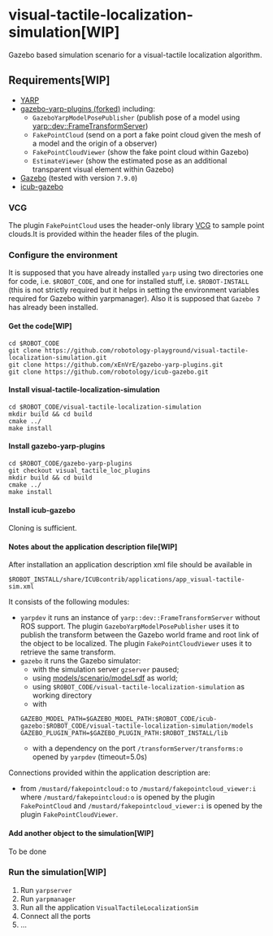 # visual-tactile-localization-simulation[WIP]
Gazebo based simulation scenario for a visual-tactile localization algorithm.

## Requirements[WIP]
- [YARP](http://www.yarp.it/)
- [gazebo-yarp-plugins (forked)](https://github.com/xEnVrE/gazebo-yarp-plugins/) including:
  - `GazeboYarpModelPosePublisher` (publish pose of a model using [yarp::dev::FrameTransformServer](http://www.yarp.it/classyarp_1_1dev_1_1FrameTransformServer.html))
  - `FakePointCloud` (send on a port a fake point cloud given the mesh of a model and the origin of a observer)
  - `FakePointCloudViewer` (show the fake point cloud within Gazebo)
  - `EstimateViewer` (show the estimated pose as an additional transparent visual element within Gazebo)
- [Gazebo](http://gazebosim.org/) (tested with version `7.9.0`)
- [icub-gazebo](https://github.com/robotology/icub-gazebo/)

### VCG
The plugin `FakePointCloud` uses the header-only library [VCG](http://vcg.isti.cnr.it/vcglib/) to sample point clouds.It is provided within the header files of the plugin.

### Configure the environment
It is supposed that you have already installed `yarp` using two directories one for code, i.e. `$ROBOT_CODE`, and one for installed stuff, i.e. `$ROBOT-INSTALL` (this is not strictly required but it helps in setting the environment variables required for Gazebo within yarpmanager). Also it is supposed that `Gazebo 7` has already been installed.

#### Get the code[WIP]
```
cd $ROBOT_CODE
git clone https://github.com/robotology-playground/visual-tactile-localization-simulation.git
git clone https://github.com/xEnVrE/gazebo-yarp-plugins.git
git clone https://github.com/robotology/icub-gazebo.git
```

#### Install visual-tactile-localization-simulation
```
cd $ROBOT_CODE/visual-tactile-localization-simulation
mkdir build && cd build
cmake ../
make install
```

#### Install gazebo-yarp-plugins
```
cd $ROBOT_CODE/gazebo-yarp-plugins
git checkout visual_tactile_loc_plugins
mkdir build && cd build
cmake ../
make install
```

#### Install icub-gazebo
Cloning is sufficient.

#### Notes about the application description file[WIP]
After installation an application description xml file should be available in 
```
$ROBOT_INSTALL/share/ICUBcontrib/applications/app_visual-tactile-sim.xml
```
It consists of the following modules:
- `yarpdev` it runs an instance of `yarp::dev::FrameTransformServer` without ROS support. The plugin `GazeboYarpModelPosePublisher` uses it to publish the transform between the Gazebo world frame and root link of the object to be localized. The plugin `FakePointCloudViewer` uses it to retrieve the same transform.
- `gazebo` it runs the Gazebo simulator:
  - with the simulation server `gzserver` paused;
  - using [models/scenario/model.sdf](models/scenario/model.sdf) as world; 
  - using `$ROBOT_CODE/visual-tactile-localization-simulation` as working directory
  - with
  ```
  GAZEBO_MODEL_PATH=$GAZEBO_MODEL_PATH:$ROBOT_CODE/icub-gazebo:$ROBOT_CODE/visual-tactile-localization-simulation/models
  GAZEBO_PLUGIN_PATH=$GAZEBO_PLUGIN_PATH:$ROBOT_INSTALL/lib
  ```
  - with a dependency on the port `/transformServer/transforms:o` opened by `yarpdev` (timeout=5.0s)
  
Connections provided within the application description are:
- from `/mustard/fakepointcloud:o` to `/mustard/fakepointcloud_viewer:i` where `/mustard/fakepointcloud:o` is opened by the plugin `FakePointCloud` and `/mustard/fakepointcloud_viewer:i` is opened by the plugin `FakePointCloudViewer`.

#### Add another object to the simulation[WIP]
To be done

### Run the simulation[WIP]
1. Run `yarpserver`
2. Run `yarpmanager`
3. Run all the application `VisualTactileLocalizationSim`
4. Connect all the ports
5. ...
